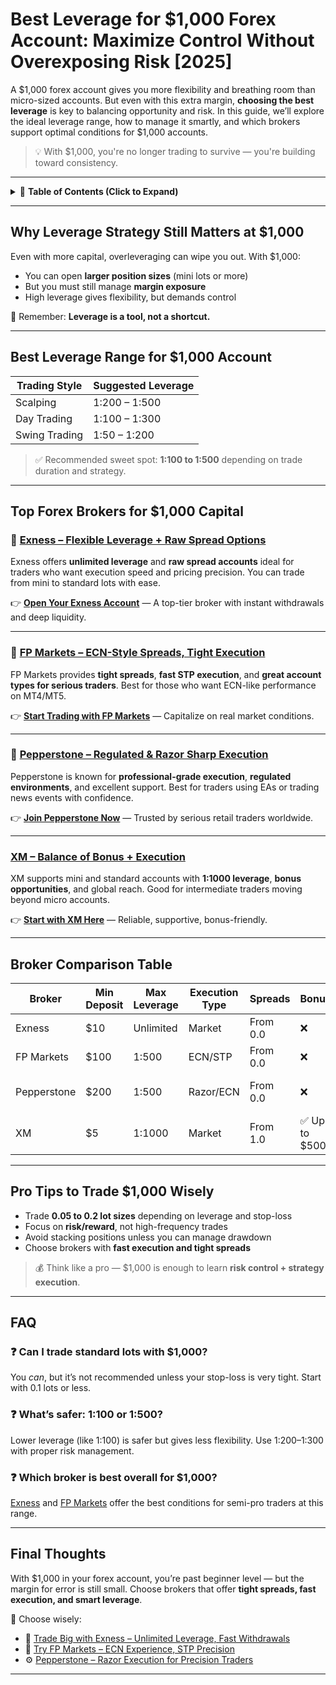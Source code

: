 # Best Leverage for \$1,000 Forex Account: Maximize Control Without Overexposing Risk \[2025]

A \$1,000 forex account gives you more flexibility and breathing room than micro-sized accounts. But even with this extra margin, **choosing the best leverage** is key to balancing opportunity and risk. In this guide, we’ll explore the ideal leverage range, how to manage it smartly, and which brokers support optimal conditions for \$1,000 accounts.

> 💡 With \$1,000, you're no longer trading to survive — you're building toward consistency.

---

<details>
<summary>📌 <strong>Table of Contents (Click to Expand)</strong></summary>

* [Why Leverage Strategy Still Matters at \$1,000](#why-leverage-strategy-still-matters-at-1000)
* [Best Leverage Range for \$1,000 Account](#best-leverage-range-for-1000-account)
* [Top Forex Brokers for \$1,000 Capital](#top-forex-brokers-for-1000-capital)
* [Broker Comparison Table](#broker-comparison-table)
* [Pro Tips to Trade \$1,000 Wisely](#pro-tips-to-trade-1000-wisely)
* [FAQ](#faq)
* [Final Thoughts](#final-thoughts)

</details>

---

## Why Leverage Strategy Still Matters at \$1,000

Even with more capital, overleveraging can wipe you out. With \$1,000:

* You can open **larger position sizes** (mini lots or more)
* But you must still manage **margin exposure**
* High leverage gives flexibility, but demands control

🎯 Remember: **Leverage is a tool, not a shortcut.**

---

## Best Leverage Range for \$1,000 Account

| Trading Style | Suggested Leverage |
| ------------- | ------------------ |
| Scalping      | 1:200 – 1:500      |
| Day Trading   | 1:100 – 1:300      |
| Swing Trading | 1:50 – 1:200       |

> ✅ Recommended sweet spot: **1:100 to 1:500** depending on trade duration and strategy.

---

## Top Forex Brokers for \$1,000 Capital

### 🥇 [Exness – Flexible Leverage + Raw Spread Options](https://one.exnesstrack.org/a/english23)

Exness offers **unlimited leverage** and **raw spread accounts** ideal for traders who want execution speed and pricing precision. You can trade from mini to standard lots with ease.

👉 **[Open Your Exness Account](https://one.exnesstrack.org/a/english23)** — A top-tier broker with instant withdrawals and deep liquidity.

---

### 🥈 [FP Markets – ECN-Style Spreads, Tight Execution](https://www.fpmarkets.com/?redir=stv&fpm-affiliate-utm-source=IB&fpm-affiliate-agt=56244)

FP Markets provides **tight spreads**, **fast STP execution**, and **great account types for serious traders**. Best for those who want ECN-like performance on MT4/MT5.

👉 **[Start Trading with FP Markets](https://www.fpmarkets.com/?redir=stv&fpm-affiliate-utm-source=IB&fpm-affiliate-agt=56244)** — Capitalize on real market conditions.

---

### 🥉 [Pepperstone – Regulated & Razor Sharp Execution](https://trk.pepperstonepartners.com/aff_c?offer_id=367&aff_id=33954)

Pepperstone is known for **professional-grade execution**, **regulated environments**, and excellent support. Best for traders using EAs or trading news events with confidence.

👉 **[Join Pepperstone Now](https://trk.pepperstonepartners.com/aff_c?offer_id=367&aff_id=33954)** — Trusted by serious retail traders worldwide.

---

### [XM – Balance of Bonus + Execution](https://clicks.pipaffiliates.com/c?c=589901&l=en&p=0)

XM supports mini and standard accounts with **1:1000 leverage**, **bonus opportunities**, and global reach. Good for intermediate traders moving beyond micro accounts.

👉 **[Start with XM Here](https://clicks.pipaffiliates.com/c?c=589901&l=en&p=0)** — Reliable, supportive, bonus-friendly.

---

## Broker Comparison Table

| Broker      | Min Deposit | Max Leverage | Execution Type | Spreads  | Bonus         | Platforms         |
| ----------- | ----------- | ------------ | -------------- | -------- | ------------- | ----------------- |
| Exness      | \$10        | Unlimited    | Market         | From 0.0 | ❌             | MT4, MT5          |
| FP Markets  | \$100       | 1:500        | ECN/STP        | From 0.0 | ❌             | MT4, MT5          |
| Pepperstone | \$200       | 1:500        | Razor/ECN      | From 0.0 | ❌             | MT4, MT5, cTrader |
| XM          | \$5         | 1:1000       | Market         | From 1.0 | ✅ Up to \$500 | MT4, MT5          |

---

## Pro Tips to Trade \$1,000 Wisely

* Trade **0.05 to 0.2 lot sizes** depending on leverage and stop-loss
* Focus on **risk/reward**, not high-frequency trades
* Avoid stacking positions unless you can manage drawdown
* Choose brokers with **fast execution and tight spreads**

> 💰 Think like a pro — \$1,000 is enough to learn **risk control + strategy execution**.

---

## FAQ

### ❓ Can I trade standard lots with \$1,000?

You *can*, but it’s not recommended unless your stop-loss is very tight. Start with 0.1 lots or less.

### ❓ What’s safer: 1:100 or 1:500?

Lower leverage (like 1:100) is safer but gives less flexibility. Use 1:200–1:300 with proper risk management.

### ❓ Which broker is best overall for \$1,000?

[Exness](https://one.exnesstrack.org/a/english23) and [FP Markets](https://www.fpmarkets.com/?redir=stv&fpm-affiliate-utm-source=IB&fpm-affiliate-agt=56244) offer the best conditions for semi-pro traders at this range.

---

## Final Thoughts

With \$1,000 in your forex account, you’re past beginner level — but the margin for error is still small. Choose brokers that offer **tight spreads, fast execution, and smart leverage**.

🧠 Choose wisely:

* 🚀 [Trade Big with Exness – Unlimited Leverage, Fast Withdrawals](https://one.exnesstrack.org/a/english23)
* 💼 [Try FP Markets – ECN Experience, STP Precision](https://www.fpmarkets.com/?redir=stv&fpm-affiliate-utm-source=IB&fpm-affiliate-agt=56244)
* ⚙️ [Pepperstone – Razor Execution for Precision Traders](https://trk.pepperstonepartners.com/aff_c?offer_id=367&aff_id=33954)

---
